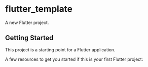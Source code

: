 # flutter_template

A new Flutter project.

## Getting Started

This project is a starting point for a Flutter application.

A few resources to get you started if this is your first Flutter project:


